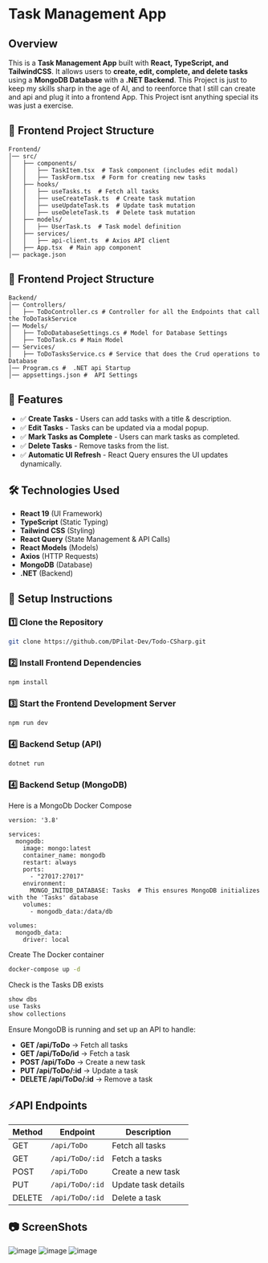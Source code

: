 # Task Management App

## Overview
This is a **Task Management App** built with **React, TypeScript, and TailwindCSS**. It allows users to **create, edit, complete, and delete tasks** using a **MongoDB Database** with a **.NET Backend**. This Project is just to keep my skills sharp in the age of AI, and to reenforce that I still can create and api and plug it into a frontend App. This Project isnt anything special its was just a exercise.

## 📂 Frontend Project Structure
```
Frontend/
│── src/
│   ├── components/
│   │   ├── TaskItem.tsx  # Task component (includes edit modal)
│   │   ├── TaskForm.tsx  # Form for creating new tasks
│   ├── hooks/
│   │   ├── useTasks.ts  # Fetch all tasks
│   │   ├── useCreateTask.ts  # Create task mutation
│   │   ├── useUpdateTask.ts  # Update task mutation
│   │   ├── useDeleteTask.ts  # Delete task mutation
│   ├── models/
│   │   ├── UserTask.ts  # Task model definition
│   ├── services/
│   │   ├── api-client.ts  # Axios API client
│   ├── App.tsx  # Main app component
│── package.json
```

## 📂 Frontend Project Structure
```
Backend/
│── Controllers/
│   ├── ToDoController.cs # Controller for all the Endpoints that call the ToDoTaskService
│── Models/
│   ├── ToDoDatabaseSettings.cs # Model for Database Settings
│   ├── ToDoTask.cs # Main Model
│── Services/
│   ├── ToDoTasksService.cs # Service that does the Crud operations to Database
│── Program.cs #  .NET api Startup
│── appsettings.json #  API Settings
```
## 🎯 Features
- ✅ **Create Tasks** - Users can add tasks with a title & description.
- ✅ **Edit Tasks** - Tasks can be updated via a modal popup.
- ✅ **Mark Tasks as Complete** - Users can mark tasks as completed.
- ✅ **Delete Tasks** - Remove tasks from the list.
- ✅ **Automatic UI Refresh** - React Query ensures the UI updates dynamically.

## 🛠 Technologies Used
- **React 19** (UI Framework)
- **TypeScript** (Static Typing)
- **Tailwind CSS** (Styling)
- **React Query** (State Management & API Calls)
- **React Models** (Models)
- **Axios** (HTTP Requests)
- **MongoDB** (Database)
- **.NET** (Backend)

## 🔧 Setup Instructions
### 1️⃣ Clone the Repository
```sh
git clone https://github.com/DPilat-Dev/Todo-CSharp.git
```

### 2️⃣ Install Frontend Dependencies
```sh
npm install
```

### 3️⃣ Start the Frontend Development Server
```sh
npm run dev
```

### 4️⃣ Backend Setup (API)
```sh
dotnet run
```
### 4️⃣ Backend Setup (MongoDB)
Here is a MongoDb Docker Compose
```
version: '3.8'

services:
  mongodb:
    image: mongo:latest
    container_name: mongodb
    restart: always
    ports:
      - "27017:27017"
    environment:
      MONGO_INITDB_DATABASE: Tasks  # This ensures MongoDB initializes with the 'Tasks' database
    volumes:
      - mongodb_data:/data/db

volumes:
  mongodb_data:
    driver: local

```
Create The Docker container
```sh
docker-compose up -d
```
Check is the Tasks DB exists
```sh
show dbs
use Tasks
show collections

```

Ensure MongoDB is running and set up an API to handle:
- **GET /api/ToDo** → Fetch all tasks
- **GET /api/ToDo/id** → Fetch a task
- **POST /api/ToDo** → Create a new task
- **PUT /api/ToDo/:id** → Update a task
- **DELETE /api/ToDo/:id** → Remove a task

## ⚡API Endpoints
| Method | Endpoint        | Description              |
|--------|----------------|--------------------------|
| GET    | `/api/ToDo`    | Fetch all tasks         |
| GET    | `/api/ToDo/:id`    | Fetch a tasks         |
| POST   | `/api/ToDo`    | Create a new task       |
| PUT    | `/api/ToDo/:id` | Update task details     |
| DELETE | `/api/ToDo/:id` | Delete a task           |

## 📷 ScreenShots
![image](https://github.com/user-attachments/assets/7e408171-4d6b-4db6-a66a-168bd71826fc)
![image](https://github.com/user-attachments/assets/8b65e04f-81b5-408f-b174-a0b73e939385)
![image](https://github.com/user-attachments/assets/1f7ddbeb-4cf3-4b4d-a259-89fad6fde253)



